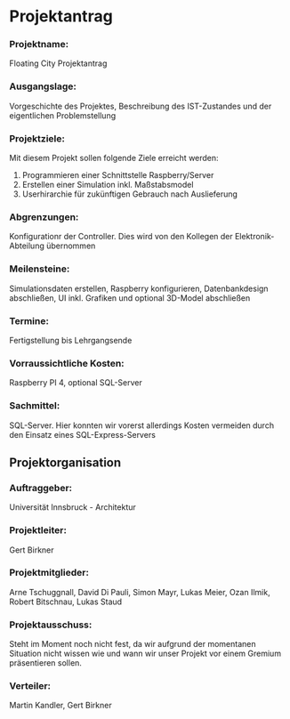# **Projektantrag**

### **Projektname:**
Floating City
Projektantrag

### **Ausgangslage:**
Vorgeschichte des Projektes, Beschreibung des IST-Zustandes und der eigentlichen Problemstellung

### **Projektziele:**
Mit diesem Projekt sollen folgende Ziele erreicht werden:
1. Programmieren einer Schnittstelle Raspberry/Server
2. Erstellen einer Simulation inkl. Maßstabsmodel
3. Userhirarchie für zukünftigen Gebrauch nach Auslieferung

### **Abgrenzungen:**
Konfigurationr der Controller. Dies wird von den Kollegen der Elektronik-Abteilung übernommen

### **Meilensteine:**
Simulationsdaten erstellen, Raspberry konfigurieren, Datenbankdesign abschließen, UI inkl. Grafiken und optional 3D-Model abschließen

### **Termine:**
Fertigstellung bis Lehrgangsende

### **Vorraussichtliche Kosten:**
Raspberry PI 4, optional SQL-Server

### **Sachmittel:**
SQL-Server. Hier konnten wir vorerst allerdings Kosten vermeiden durch den Einsatz eines SQL-Express-Servers

## **Projektorganisation**

### **Auftraggeber:**
Universität Innsbruck - Architektur

### **Projektleiter:**
Gert Birkner

### **Projektmitglieder:**
Arne Tschuggnall, David Di Pauli, Simon Mayr, Lukas Meier, Ozan Ilmik, Robert Bitschnau, Lukas Staud

### **Projektausschuss:**
Steht im Moment noch nicht fest, da wir aufgrund der momentanen Situation nicht wissen wie und wann wir unser Projekt vor einem Gremium präsentieren sollen.

### **Verteiler:**
Martin Kandler, Gert Birkner

